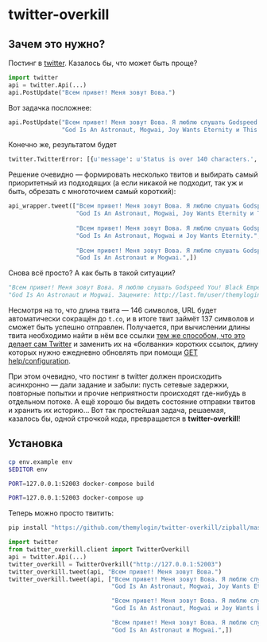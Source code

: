 twitter-overkill
================

Зачем это нужно?
----------------

Постинг в [twitter](https://twitter.com). Казалось бы, что может быть проще?
```python
import twitter
api = twitter.Api(...)
api.PostUpdate("Всем привет! Меня зовут Вова.")
```
Вот задачка посложнее:
```python
api.PostUpdate("Всем привет! Меня зовут Вова. Я люблю слушать Godspeed You! Black Emperor, " +
               "God Is An Astronaut, Mogwai, Joy Wants Eternity и This Will Destroy You.")
```
Конечно же, результатом будет
```python
twitter.TwitterError: [{u'message': u'Status is over 140 characters.', u'code': 186}]
```
Решение очевидно — формировать несколько твитов и выбирать самый приоритетный из подходящих (а если никакой не подходит, так уж и быть, обрезать с многоточием самый короткий):
```python
api_wrapper.tweet(["Всем привет! Меня зовут Вова. Я люблю слушать Godspeed You! Black Emperor, " +
                   "God Is An Astronaut, Mogwai, Joy Wants Eternity и This Will Destroy You.",
                   
                   "Всем привет! Меня зовут Вова. Я люблю слушать Godspeed You! Black Emperor, " +
                   "God Is An Astronaut, Mogwai и Joy Wants Eternity.",
                   
                   "Всем привет! Меня зовут Вова. Я люблю слушать Godspeed You! Black Emperor, " +
                   "God Is An Astronaut и Mogwai.",])
```
Снова всё просто? А как быть в такой ситуации?
```python
"Всем привет! Меня зовут Вова. Я люблю слушать Godspeed You! Black Emperor, " +
"God Is An Astronaut и Mogwai. Зацените: http://last.fm/user/themylogin"
```
Несмотря на то, что длина твита — 146 символов, URL будет автоматически сокращён до `t.co`, и в итоге твит займёт 137 символов и сможет быть успешно отправлен. Получается, при вычислении длины твита необходимо найти в нём все ссылки [тем же способом, что это делает сам Twitter](https://github.com/twitter/twitter-text-js) и заменить их на «болванки» коротких ссылок, длину которых нужно ежедневно обновлять при помощи [GET help/configuration](https://dev.twitter.com/docs/api/1/get/help/configuration).

При этом очевидно, что постинг в twitter должен происходить асинхронно — дали задание и забыли: пусть сетевые задержки, повторные попытки и прочие неприятности происходят где-нибудь в отдельном потоке. А ещё хорошо бы видеть состояние отправки твитов и хранить их историю... Вот так простейшая задача, решаемая, казалось бы, одной строчкой кода, превращается в **twitter-overkill**!

Установка
---------

```bash
cp env.example env
$EDITOR env

PORT=127.0.0.1:52003 docker-compose build

PORT=127.0.0.1:52003 docker-compose up
```

Теперь можно просто твитить:
```bash
pip install "https://github.com/themylogin/twitter-overkill/zipball/master#egg=twitter-overkill[client]"
```

```python
import twitter
from twitter_overkill.client import TwitterOverkill
api = twitter.Api(...)
twitter_overkill = TwitterOverkill("http://127.0.0.1:52003")
twitter_overkill.tweet(api, "Всем привет! Меня зовут Вова.")
twitter_overkill.tweet(api, ["Всем привет! Меня зовут Вова. Я люблю слушать Godspeed You! Black Emperor, " +
                             "God Is An Astronaut, Mogwai, Joy Wants Eternity и This Will Destroy You.",

                             "Всем привет! Меня зовут Вова. Я люблю слушать Godspeed You! Black Emperor, " +
                             "God Is An Astronaut, Mogwai и Joy Wants Eternity.",

                             "Всем привет! Меня зовут Вова. Я люблю слушать Godspeed You! Black Emperor, " +
                             "God Is An Astronaut и Mogwai.",])
```
